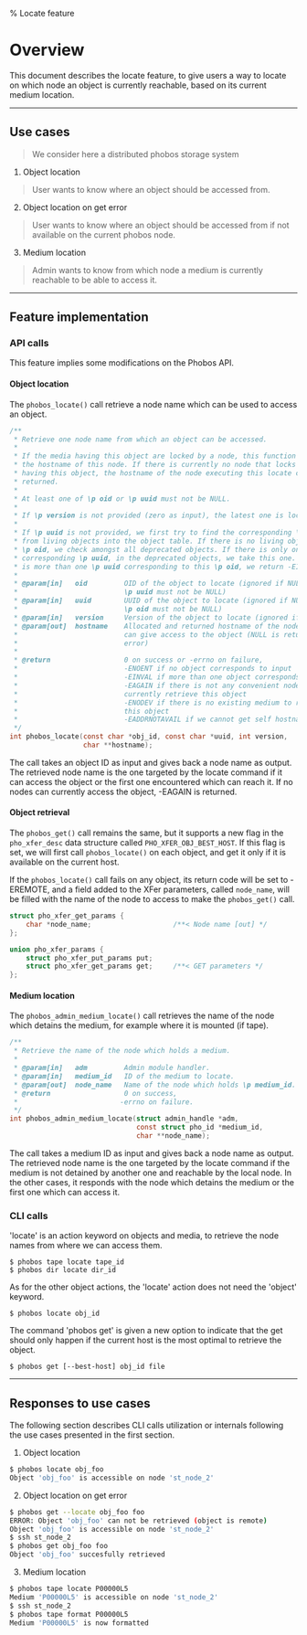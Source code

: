 % Locate feature

# Overview

This document describes the locate feature, to give users a way to locate on
which node an object is currently reachable, based on its current medium
location.

---

## Use cases
> We consider here a distributed phobos storage system

1. Object location

> User wants to know where an object should be accessed from.

2. Object location on get error

> User wants to know where an object should be accessed from if not available on
> the current phobos node.

3. Medium location

> Admin wants to know from which node a medium is currently reachable to be able
> to access it.

---

## Feature implementation

### API calls
This feature implies some modifications on the Phobos API.

#### Object location
The `phobos_locate()` call retrieve a node name which can be used to access an
object.

```c
/**
 * Retrieve one node name from which an object can be accessed.
 *
 * If the media having this object are locked by a node, this function returns
 * the hostname of this node. If there is currently no node that locks the media
 * having this object, the hostname of the node executing this locate call is
 * returned.
 *
 * At least one of \p oid or \p uuid must not be NULL.
 *
 * If \p version is not provided (zero as input), the latest one is located.
 *
 * If \p uuid is not provided, we first try to find the corresponding \p oid
 * from living objects into the object table. If there is no living object with
 * \p oid, we check amongst all deprecated objects. If there is only one
 * corresponding \p uuid, in the deprecated objects, we take this one. If there
 * is more than one \p uuid corresponding to this \p oid, we return -EINVAL.
 *
 * @param[in]   oid         OID of the object to locate (ignored if NULL and
 *                          \p uuid must not be NULL)
 * @param[in]   uuid        UUID of the object to locate (ignored if NULL and
 *                          \p oid must not be NULL)
 * @param[in]   version     Version of the object to locate (ignored if zero)
 * @param[out]  hostname    Allocated and returned hostname of the node which
 *                          can give access to the object (NULL is returned on
 *                          error)
 *
 * @return                  0 on success or -errno on failure,
 *                          -ENOENT if no object corresponds to input
 *                          -EINVAL if more than one object corresponds to input
 *                          -EAGAIN if there is not any convenient node to
 *                          currently retrieve this object
 *                          -ENODEV if there is no existing medium to retrieve
 *                          this object
 *                          -EADDRNOTAVAIL if we cannot get self hostname
 */
int phobos_locate(const char *obj_id, const char *uuid, int version,
                  char **hostname);
```

The call takes an object ID as input and gives back a node name as output. The
retrieved node name is the one targeted by the locate command if it can access
the object or the first one encountered which can reach it. If no nodes can
currently access the object, -EAGAIN is returned.

#### Object retrieval
The `phobos_get()` call remains the same, but it supports a new flag in the
`pho_xfer_desc` data structure called `PHO_XFER_OBJ_BEST_HOST`. If this flag is
set, we will first call `phobos_locate()` on each object, and get it only if it
is available on the current host.

If the `phobos_locate()` call fails on any object, its return code will be
set to -EREMOTE, and a field added to the XFer parameters, called `node_name`,
will be filled with the name of the node to access to make the `phobos_get()`
call.

```c
struct pho_xfer_get_params {
    char *node_name;                    /**< Node name [out] */
};

union pho_xfer_params {
    struct pho_xfer_put_params put;
    struct pho_xfer_get_params get;     /**< GET parameters */
};
```

#### Medium location
The `phobos_admin_medium_locate()` call retrieves the name of the node which
detains the medium, for example where it is mounted (if tape).

```c
/**
 * Retrieve the name of the node which holds a medium.
 *
 * @param[in]   adm         Admin module handler.
 * @param[in]   medium_id   ID of the medium to locate.
 * @param[out]  node_name   Name of the node which holds \p medium_id.
 * @return                  0 on success,
 *                         -errno on failure.
 */
int phobos_admin_medium_locate(struct admin_handle *adm,
                               const struct pho_id *medium_id,
                               char **node_name);
```

The call takes a medium ID as input and gives back a node name as output. The
retrieved node name is the one targeted by the locate command if the medium is
not detained by another one and reachable by the local node. In the other cases,
it responds with the node which detains the medium or the first one which can
access it.

### CLI calls
'locate' is an action keyword on objects and media, to retrieve the node names
from where we can access them.

```
$ phobos tape locate tape_id
$ phobos dir locate dir_id
```

As for the other object actions, the 'locate' action does not need the 'object'
keyword.

```
$ phobos locate obj_id
```

The command 'phobos get' is given a new option to indicate that the get should
only happen if the current host is the most optimal to retrieve the object.

```
$ phobos get [--best-host] obj_id file
```

---

## Responses to use cases
The following section describes CLI calls utilization or internals following the
use cases presented in the first section.

1. Object location

```sh
$ phobos locate obj_foo
Object 'obj_foo' is accessible on node 'st_node_2'
```

2. Object location on get error

```sh
$ phobos get --locate obj_foo foo
ERROR: Object 'obj_foo' can not be retrieved (object is remote)
Object 'obj_foo' is accessible on node 'st_node_2'
$ ssh st_node_2
$ phobos get obj_foo foo
Object 'obj_foo' succesfully retrieved
```

3. Medium location

```sh
$ phobos tape locate P00000L5
Medium 'P00000L5' is accessible on node 'st_node_2'
$ ssh st_node_2
$ phobos tape format P00000L5
Medium 'P00000L5' is now formatted
```


